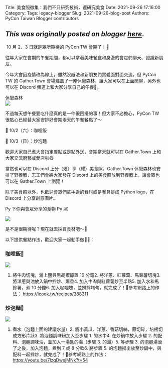 Title: 美食照徵集：我們不只研究技術，還研究美食
Date: 2021-09-26 17:16:00
Category:
Tags: legacy-blogger
Slug: 2021-09-26-blog-post
Authors: PyCon Taiwan Blogger contributors

*This was originally posted on blogger [here](https://pycontw.blogspot.com/2021/09/blog-post.html)*.
---
 10 月 2、3 日就是眾所期待的 PyCon TW 會期了！🤩




往年大家在會期的午餐期間，都可以拿著美味餐盒和身邊的會眾們聊天、認識新朋友。




今年大會因疫情改為線上，雖然沒辦法和新朋友們實體面對面交流，但 PyCon TW 的 Gather.Town 會場建蓋了一座休憩森林，讓大家可以在上面閒聊，另外也可以在 Discord 頻道上和大家分享自己的午餐🍱。





休憩森林  
[![](https://1.bp.blogspot.com/-BB65UUYgHoo/YVA5AxXxZ2I/AAAAAAABTVY/12w2blK0KrsvZKk66FaUgN5RxVqZjMnwwCLcBGAsYHQ/s320/forest.png)](https://1.bp.blogspot.com/-BB65UUYgHoo/YVA5AxXxZ2I/AAAAAAABTVY/12w2blK0KrsvZKk66FaUgN5RxVqZjMnwwCLcBGAsYHQ/s857/forest.png)  






不過每天想午餐要吃什麼真的是一件很困擾的事！但大家不必擔心，PyCon TW 很貼心已經替大家安排好會期兩天的午餐餐點了～




🍛 10/2（六）：咖哩飯

🍝 10/3（日）：炒泡麵




歡迎大家自己煮大會指定餐點或是點外送，會期當天就可以在 Gather.Town 上和大家交流廚藝或愛店啦😋




當然也可以在 Discord 上分（炫）享（耀）美食照，Gather.Town 休憩森林也安排了野餐籃，志工們會將大家發在 Discord 上的美食照放到野餐籃上，讓會眾也可以在 Gather.Town 上瀏覽！

除了美食照以外，也歡迎會眾們拿手邊的食材或是餐具排成 Python logo，在 Discord 上分享創意圖片。




Py 下你與會眾分享的食物 Py 照

[![](https://1.bp.blogspot.com/-FwIUbH3ZCZg/YVA5kePVr7I/AAAAAAABTV0/BgpRFjM-SOAsXG9xpD80K-21djIXXgCZgCLcBGAsYHQ/s320/food-demo.jpg)](https://1.bp.blogspot.com/-FwIUbH3ZCZg/YVA5kePVr7I/AAAAAAABTV0/BgpRFjM-SOAsXG9xpD80K-21djIXXgCZgCLcBGAsYHQ/s2048/food-demo.jpg)  












是不是很期待呢？現在就去採買食材吧～🛒







以下提供餐點作法，歡迎大家一起動手做👨‍🍳：




### 咖哩飯🍛

[![](https://1.bp.blogspot.com/-KPFZjqYlmhI/YVA5C9gWaKI/AAAAAAABTVk/5KAEGmoVAaAC72hU3uswobck1HHdHGQYgCLcBGAsYHQ/s320/recipe1.png)](https://1.bp.blogspot.com/-KPFZjqYlmhI/YVA5C9gWaKI/AAAAAAABTVk/5KAEGmoVAaAC72hU3uswobck1HHdHGQYgCLcBGAsYHQ/s2048/recipe1.png)  
1. 將牛肉切塊，灑上鹽與黑胡椒靜置 10 分鐘2. 將洋蔥、紅蘿蔔、馬鈴薯切塊3. 將洋蔥與油放入鍋中拌炒、爆香4. 加入牛肉與紅蘿蔔炒至半熟5. 加入水和馬鈴薯，煮 10 分鐘6. 加入咖哩塊，並攪拌均勻，就完成了！🎉參考網路上的作法： <https://icook.tw/recipes/388311>  

### 炒泡麵🍝


[![](https://1.bp.blogspot.com/-0CFjddVFhlM/YVA5C1MUjkI/AAAAAAABTVg/ZwYNjldbiYYDswS5lt50bazlff01LJgYACLcBGAsYHQ/s320/recipe2.png)](https://1.bp.blogspot.com/-0CFjddVFhlM/YVA5C1MUjkI/AAAAAAABTVg/ZwYNjldbiYYDswS5lt50bazlff01LJgYACLcBGAsYHQ/s2048/recipe2.png)  
1. 煮水（泡麵上面的建議水量）2. 將小黃瓜、洋蔥、香菇切絲，蒜切碎，培根切成方形片狀3. 將泡麵調味粉加入至步驟 1. 的水中4. 在炒鍋中放入步驟 2. 的配料、泡麵調味油，並加入一湯匙的湯（步驟 3. 的湯）5. 等步驟 3. 的泡麵湯滾了之後，加入泡麵，煮到 7 或 8 分軟6. 將步驟 5. 的泡麵撈出放至炒鍋中，與配料一起拌炒，就完成了！🎉參考網路上的作法： <https://youtu.be/7lzqDwejMNk?t=54>
